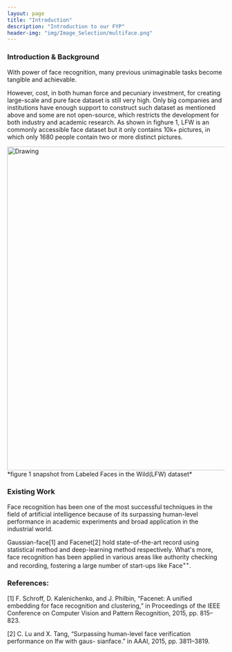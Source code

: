 ```yaml
---
layout: page
title: "Introduction"
description: "Introduction to our FYP"
header-img: "img/Image_Selection/multiface.png"
---
```


### Introduction & Background

With power of face recognition, many previous unimaginable tasks become tangible and achievable.

However, cost, in both human force and pecuniary investment, for creating large-scale and pure face dataset is still very high. Only big companies and institutions have enough support to construct such dataset as mentioned above and some are not open-source, which restricts the development for both industry and academic research. As shown in fighure 1,
LFW is an commonly accessible face dataset but it only contains 10k+ pictures, in which only 1680 people contain two or more distinct pictures.

<img src="https://hkuface.github.io//img/LFW_snapchot.png" alt="Drawing" style="width: 750px;"/>
*figure 1 snapshot from Labeled Faces in the Wild(LFW) dataset*

### Existing Work 

Face recognition has been one of the most successful techniques in the field of artificial intelligence because of its surpassing human-level performance in academic experiments and broad application in the industrial world. 

Gaussian-face[1] and Facenet[2] hold state-of-the-art record using statistical method and deep-learning method respectively. What's more, face recognition has been applied in various areas like authority checking and recording, fostering a large number of start-ups like $\text{Face}^{++}$.


### References:
[1] F. Schroff, D. Kalenichenko, and J. Philbin, “Facenet: A unified embedding for face recognition and clustering,” in Proceedings of the IEEE Conference on Computer Vision and Pattern Recognition, 2015, pp. 815–823.

[2] C. Lu and X. Tang, “Surpassing human-level face verification performance on lfw with gaus- sianface.” in AAAI, 2015, pp. 3811–3819.

